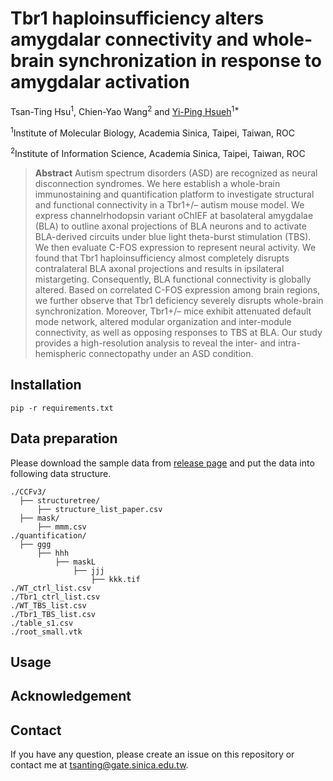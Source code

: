 # Tbr1 haploinsufficiency alters amygdalar connectivity and whole-brain synchronization in response to amygdalar activation

Tsan-Ting Hsu<sup>1</sup>, Chien-Yao Wang<sup>2</sup> and [Yi-Ping Hsueh](https://scholar.google.com.tw/citations?user=QLEGxyUAAAAJ&hl=en)<sup>1*</sup>

<sup>1</sup>Institute of Molecular Biology, Academia Sinica, Taipei, Taiwan, ROC

<sup>2</sup>Institute of Information Science, Academia Sinica, Taipei, Taiwan, ROC

> **Abstract** Autism spectrum disorders (ASD) are recognized as neural disconnection syndromes. We here establish a whole-brain immunostaining and quantification platform to investigate structural and functional connectivity in a Tbr1+/– autism mouse model. We express channelrhodopsin variant oChIEF at basolateral amygdalae (BLA) to outline axonal projections of BLA neurons and to activate BLA-derived circuits under blue light theta-burst stimulation (TBS). We then evaluate C-FOS expression to represent neural activity. We found that Tbr1 haploinsufficiency almost completely disrupts contralateral BLA axonal projections and results in ipsilateral mistargeting. Consequently, BLA functional connectivity is globally altered. Based on correlated C-FOS expression among brain regions, we further observe that Tbr1 deficiency severely disrupts whole-brain synchronization. Moreover, Tbr1+/– mice exhibit attenuated default mode network, altered modular organization and inter-module connectivity, as well as opposing responses to TBS at BLA. Our study provides a high-resolution analysis to reveal the inter- and intra-hemispheric connectopathy under an ASD condition.

## Installation

```
pip -r requirements.txt
```

## Data preparation

Please download the sample data from [release page]() and put the data into following data structure.

```
./CCFv3/
  ├── structuretree/
      ├── structure_list_paper.csv
  ├── mask/
      ├── mmm.csv
./quantification/
  ├── ggg
      ├── hhh
          ├── maskL
              ├── jjj
                  ├── kkk.tif
./WT_ctrl_list.csv
./Tbr1_ctrl_list.csv
./WT_TBS_list.csv
./Tbr1_TBS_list.csv
./table_s1.csv
./root_small.vtk
```


## Usage



## Acknowledgement



## Contact

If you have any question, please create an issue on this repository or contact me at tsanting@gate.sinica.edu.tw.
